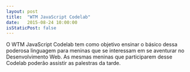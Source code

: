 ```yaml
---
layout: post
title:  "WTM JavaScript Codelab"
date:   2015-08-24 10:00:00
isStaticPost: false
---
```


O WTM JavaScript Codelab tem como objetivo ensinar o básico dessa poderosa linguagem para meninas que se interessam em se aventurar no Desenvolvimento Web. As mesmas meninas que participarem desse Codelab poderão assistir as palestras da tarde.﻿
